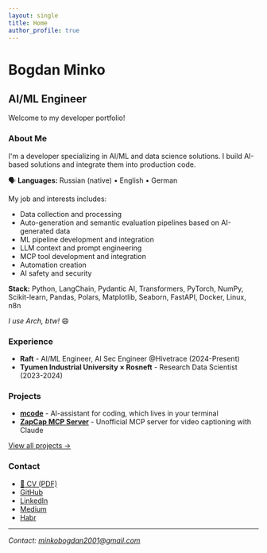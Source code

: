 ```yaml
---
layout: single
title: Home
author_profile: true
---
```


# Bogdan Minko
## AI/ML Engineer

Welcome to my developer portfolio!

### About Me
I'm a developer specializing in AI/ML and data science solutions. I build AI-based solutions and integrate them into production code.

🗣️ **Languages:** Russian (native) • English • German

My job and interests includes:
- Data collection and processing
- Auto-generation and semantic evaluation pipelines based on AI-generated data
- ML pipeline development and integration
- LLM context and prompt engineering
- MCP tool development and integration
- Automation creation
- AI safety and security

**Stack:** Python, LangChain, Pydantic AI, Transformers, PyTorch, NumPy, Scikit-learn, Pandas, Polars, Matplotlib, Seaborn, FastAPI, Docker, Linux, n8n

*I use Arch, btw!* 😄

### Experience
- **Raft** - AI/ML Engineer, AI Sec Engineer @Hivetrace (2024-Present)
- **Tyumen Industrial University × Rosneft** - Research Data Scientist (2023-2024)


### Projects
- **[mcode](https://github.com/bogdan01m/mcode)** - AI-assistant for coding, which lives in your terminal
- **[ZapCap MCP Server](https://github.com/bogdan01m/zapcap-mcp-server)** - Unofficial MCP server for video captioning with Claude

[View all projects →](projects/)

### Contact
- [📄 CV (PDF)](cv/CV%20ENG.pdf)
- [GitHub](https://github.com/bogdan01m)
- [LinkedIn](https://www.linkedin.com/in/bogdan-minko-05a867322/)
- [Medium](https://medium.com/@minkobogdan2001)
- [Habr](https://habr.com/ru/users/Bogdan_m01)

---
*Contact: minkobogdan2001@gmail.com*